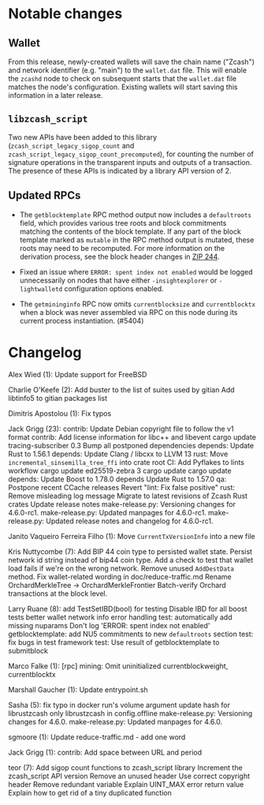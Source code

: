 Notable changes
===============

Wallet
------

From this release, newly-created wallets will save the chain name ("Zcash") and
network identifier (e.g. "main") to the `wallet.dat` file. This will enable the
`zcashd` node to check on subsequent starts that the `wallet.dat` file matches
the node's configuration. Existing wallets will start saving this information in
a later release.

`libzcash_script`
-----------------

Two new APIs have been added to this library (`zcash_script_legacy_sigop_count`
and `zcash_script_legacy_sigop_count_precomputed`), for counting the number of
signature operations in the transparent inputs and outputs of a transaction.
The presence of these APIs is indicated by a library API version of 2.

Updated RPCs
------------

- The `getblocktemplate` RPC method output now includes a `defaultroots` field,
  which provides various tree roots and block commitments matching the contents
  of the block template. If any part of the block template marked as `mutable`
  in the RPC method output is mutated, these roots may need to be recomputed.
  For more information on the derivation process, see the block header changes
  in [ZIP 244](https://zips.z.cash/zip-0244#block-header-changes).

- Fixed an issue where `ERROR: spent index not enabled` would be logged
  unnecessarily on nodes that have either `-insightexplorer` or `-lightwalletd`
  configuration options enabled.

- The `getmininginfo` RPC now omits `currentblocksize` and `currentblocktx`
  when a block was never assembled via RPC on this node during its current
  process instantiation. (#5404)

Changelog
=========

Alex Wied (1):
      Update support for FreeBSD

Charlie O'Keefe (2):
      Add buster to the list of suites used by gitian
      Add libtinfo5 to gitian packages list

Dimitris Apostolou (1):
      Fix typos

Jack Grigg (23):
      contrib: Update Debian copyright file to follow the v1 format
      contrib: Add license information for libc++ and libevent
      cargo update
      tracing-subscriber 0.3
      Bump all postponed dependencies
      depends: Update Rust to 1.56.1
      depends: Update Clang / libcxx to LLVM 13
      rust: Move `incremental_sinsemilla_tree_ffi` into crate root
      CI: Add Pyflakes to lints workflow
      cargo update
      ed25519-zebra 3
      cargo update
      cargo update
      depends: Update Boost to 1.78.0
      depends Update Rust to 1.57.0
      qa: Postpone recent CCache releases
      Revert "lint: Fix false positive"
      rust: Remove misleading log message
      Migrate to latest revisions of Zcash Rust crates
      Update release notes
      make-release.py: Versioning changes for 4.6.0-rc1.
      make-release.py: Updated manpages for 4.6.0-rc1.
      make-release.py: Updated release notes and changelog for 4.6.0-rc1.

Janito Vaqueiro Ferreira Filho (1):
      Move `CurrentTxVersionInfo` into a new file

Kris Nuttycombe (7):
      Add BIP 44 coin type to persisted wallet state.
      Persist network id string instead of bip44 coin type.
      Add a check to test that wallet load fails if we're on the wrong network.
      Remove unused `AddDestData` method.
      Fix wallet-related wording in doc/reduce-traffic.md
      Rename OrchardMerkleTree -> OrchardMerkleFrontier
      Batch-verify Orchard transactions at the block level.

Larry Ruane (8):
      add TestSetIBD(bool) for testing
      Disable IBD for all boost tests
      better wallet network info error handling
      test: automatically add missing nuparams
      Don't log 'ERROR: spent index not enabled'
      getblocktemplate: add NU5 commitments to new `defaultroots` section
      test: fix bugs in test framework
      test: Use result of getblocktemplate to submitblock

Marco Falke (1):
      [rpc] mining: Omit uninitialized currentblockweight, currentblocktx

Marshall Gaucher (1):
      Update entrypoint.sh

Sasha (5):
      fix typo in docker run's volume argument
      update hash for librustzcash
      only librustzcash in config.offline
      make-release.py: Versioning changes for 4.6.0.
      make-release.py: Updated manpages for 4.6.0.

sgmoore (1):
      Update reduce-traffic.md - add one word

Jack Grigg (1):
      contrib: Add space between URL and period

teor (7):
      Add sigop count functions to zcash_script library
      Increment the zcash_script API version
      Remove an unused header
      Use correct copyright header
      Remove redundant variable
      Explain UINT_MAX error return value
      Explain how to get rid of a tiny duplicated function

